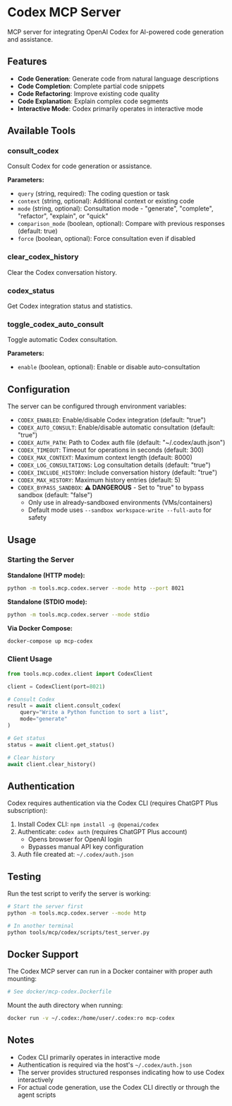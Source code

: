 # Codex MCP Server

MCP server for integrating OpenAI Codex for AI-powered code generation and assistance.

## Features

- **Code Generation**: Generate code from natural language descriptions
- **Code Completion**: Complete partial code snippets
- **Code Refactoring**: Improve existing code quality
- **Code Explanation**: Explain complex code segments
- **Interactive Mode**: Codex primarily operates in interactive mode

## Available Tools

### consult_codex
Consult Codex for code generation or assistance.

**Parameters:**
- `query` (string, required): The coding question or task
- `context` (string, optional): Additional context or existing code
- `mode` (string, optional): Consultation mode - "generate", "complete", "refactor", "explain", or "quick"
- `comparison_mode` (boolean, optional): Compare with previous responses (default: true)
- `force` (boolean, optional): Force consultation even if disabled

### clear_codex_history
Clear the Codex conversation history.

### codex_status
Get Codex integration status and statistics.

### toggle_codex_auto_consult
Toggle automatic Codex consultation.

**Parameters:**
- `enable` (boolean, optional): Enable or disable auto-consultation

## Configuration

The server can be configured through environment variables:

- `CODEX_ENABLED`: Enable/disable Codex integration (default: "true")
- `CODEX_AUTO_CONSULT`: Enable/disable automatic consultation (default: "true")
- `CODEX_AUTH_PATH`: Path to Codex auth file (default: "~/.codex/auth.json")
- `CODEX_TIMEOUT`: Timeout for operations in seconds (default: 300)
- `CODEX_MAX_CONTEXT`: Maximum context length (default: 8000)
- `CODEX_LOG_CONSULTATIONS`: Log consultation details (default: "true")
- `CODEX_INCLUDE_HISTORY`: Include conversation history (default: "true")
- `CODEX_MAX_HISTORY`: Maximum history entries (default: 5)
- `CODEX_BYPASS_SANDBOX`: **⚠️ DANGEROUS** - Set to "true" to bypass sandbox (default: "false")
  - Only use in already-sandboxed environments (VMs/containers)
  - Default mode uses `--sandbox workspace-write --full-auto` for safety

## Usage

### Starting the Server

**Standalone (HTTP mode):**
```bash
python -m tools.mcp.codex.server --mode http --port 8021
```

**Standalone (STDIO mode):**
```bash
python -m tools.mcp.codex.server --mode stdio
```

**Via Docker Compose:**
```bash
docker-compose up mcp-codex
```

### Client Usage

```python
from tools.mcp.codex.client import CodexClient

client = CodexClient(port=8021)

# Consult Codex
result = await client.consult_codex(
    query="Write a Python function to sort a list",
    mode="generate"
)

# Get status
status = await client.get_status()

# Clear history
await client.clear_history()
```

## Authentication

Codex requires authentication via the Codex CLI (requires ChatGPT Plus subscription):

1. Install Codex CLI: `npm install -g @openai/codex`
2. Authenticate: `codex auth` (requires ChatGPT Plus account)
   - Opens browser for OpenAI login
   - Bypasses manual API key configuration
3. Auth file created at: `~/.codex/auth.json`

## Testing

Run the test script to verify the server is working:

```bash
# Start the server first
python -m tools.mcp.codex.server --mode http

# In another terminal
python tools/mcp/codex/scripts/test_server.py
```

## Docker Support

The Codex MCP server can run in a Docker container with proper auth mounting:

```dockerfile
# See docker/mcp-codex.Dockerfile
```

Mount the auth directory when running:
```bash
docker run -v ~/.codex:/home/user/.codex:ro mcp-codex
```

## Notes

- Codex CLI primarily operates in interactive mode
- Authentication is required via the host's `~/.codex/auth.json`
- The server provides structured responses indicating how to use Codex interactively
- For actual code generation, use the Codex CLI directly or through the agent scripts
